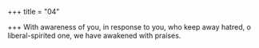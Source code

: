 +++
title = "04"

+++
With awareness of you, in response to you, who keep away hatred,  o liberal-spirited one,
we have awakened with praises.